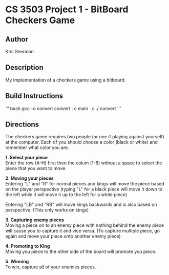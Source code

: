 # CS 3503 Project 1 - BitBoard Checkers Game

## Author
Kris Sheridan
## Description
My implementation of a checkers game using a bitboard.
## Build Instructions
‘‘‘ bash
gcc -o convert convert . c main . c
./ convert
‘‘‘
## Directions
The checkers game requires two people (or one if playing against yourself) at the computer.
Each of you should choose a color (black or white) and remember what color you are.

**1. Select your piece** <br>
Enter the row (A-H) first then the colum (1-8) without a space to select the piece that you want to move.

**2. Moving your pieces** <br>
Entering "L" and "R" for normal pieces and kings will move the piece based on the player perspective
(typing "L" for a black piece will move it down to the left while it will move it up to the left for a white piece)

Entering "LB" and "RB" will move kings backwards and is also based on perspective. (This only works on kings)

**3. Capturing enemy pieces** <br>
Moving a piece on to an enemy piece with nothing behind the enemy piece will cause you to capture it and vice versa.
(To capture multiple piece, go again and move your piece onto another enemy piece)

**4. Promoting to King** <br>
Moving you piece to the other side of the board will promote you piece.

**5. Winning** <br>
To win, capture all of your enemies pieces.
